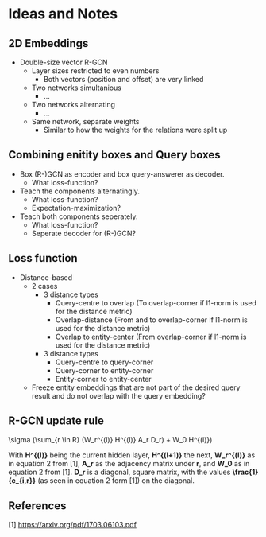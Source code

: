 # Ideas and Notes

## 2D Embeddings
* Double-size vector R-GCN
  * Layer sizes restricted to even numbers
    * Both vectors (position and offset) are very linked
  * Two networks simultanious
    * ...
  * Two networks alternating
    * ...
  * Same network, separate weights
    * Similar to how the weights for the relations were split up

## Combining enitity boxes and Query boxes
* Box (R-)GCN as encoder and box query-answerer as decoder.
  * What loss-function?
* Teach the components alternatingly.
  * What loss-function?
  * Expectation-maximization?
* Teach both components seperately.
  * What loss-function?
  * Seperate decoder for (R-)GCN?

## Loss function
* Distance-based
  * 2 cases
    * 3 distance types
      * Query-centre to overlap		(To overlap-corner if l1-norm is used for the distance metric)
      * Overlap-distance		(From and to overlap-corner if l1-norm is used for the distance metric)
      * Overlap to entity-center	(From overlap-corner if l1-norm is used for the distance metric)
    * 3 distance types
      * Query-centre to query-corner
      * Query-corner to entity-corner
      * Entity-corner to entity-center
  * Freeze entity embeddings that are not part of the desired query result and do not overlap with the query embedding?

## R-GCN update rule
\sigma (\sum_{r \in R} (W_r^{(l)} H^{(l)} A_r D_r) + W_0 H^{(l)})

With **H^{(l)}** being the current hidden layer, **H^{(l+1)}** the next, **W_r^{(l)}** as in equation 2 from [1], **A_r** as the adjacency matrix under **r**, and **W_0** as in equation 2 from [1]. **D_r** is a diagonal, square matrix, with the values **\frac{1}{c_{i,r}}** (as seen in equation 2 form [1]) on the diagonal.

## References
[1] https://arxiv.org/pdf/1703.06103.pdf